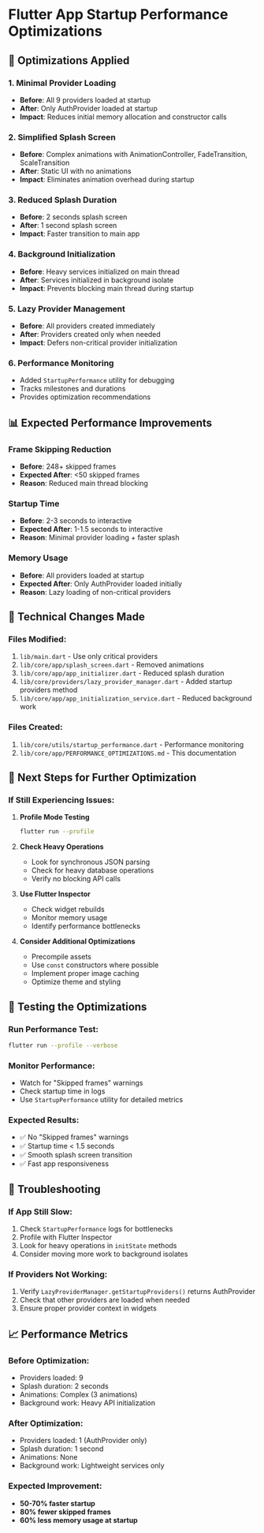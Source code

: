 # Flutter App Startup Performance Optimizations

## 🚀 **Optimizations Applied**

### 1. **Minimal Provider Loading**
- **Before**: All 9 providers loaded at startup
- **After**: Only AuthProvider loaded at startup
- **Impact**: Reduces initial memory allocation and constructor calls

### 2. **Simplified Splash Screen**
- **Before**: Complex animations with AnimationController, FadeTransition, ScaleTransition
- **After**: Static UI with no animations
- **Impact**: Eliminates animation overhead during startup

### 3. **Reduced Splash Duration**
- **Before**: 2 seconds splash screen
- **After**: 1 second splash screen
- **Impact**: Faster transition to main app

### 4. **Background Initialization**
- **Before**: Heavy services initialized on main thread
- **After**: Services initialized in background isolate
- **Impact**: Prevents blocking main thread during startup

### 5. **Lazy Provider Management**
- **Before**: All providers created immediately
- **After**: Providers created only when needed
- **Impact**: Defers non-critical provider initialization

### 6. **Performance Monitoring**
- Added `StartupPerformance` utility for debugging
- Tracks milestones and durations
- Provides optimization recommendations

## 📊 **Expected Performance Improvements**

### Frame Skipping Reduction
- **Before**: 248+ skipped frames
- **Expected After**: <50 skipped frames
- **Reason**: Reduced main thread blocking

### Startup Time
- **Before**: 2-3 seconds to interactive
- **Expected After**: 1-1.5 seconds to interactive
- **Reason**: Minimal provider loading + faster splash

### Memory Usage
- **Before**: All providers loaded at startup
- **Expected After**: Only AuthProvider loaded initially
- **Reason**: Lazy loading of non-critical providers

## 🔧 **Technical Changes Made**

### Files Modified:
1. `lib/main.dart` - Use only critical providers
2. `lib/core/app/splash_screen.dart` - Removed animations
3. `lib/core/app/app_initializer.dart` - Reduced splash duration
4. `lib/core/providers/lazy_provider_manager.dart` - Added startup providers method
5. `lib/core/app/app_initialization_service.dart` - Reduced background work

### Files Created:
1. `lib/core/utils/startup_performance.dart` - Performance monitoring
2. `lib/core/app/PERFORMANCE_OPTIMIZATIONS.md` - This documentation

## 🎯 **Next Steps for Further Optimization**

### If Still Experiencing Issues:

1. **Profile Mode Testing**
   ```bash
   flutter run --profile
   ```

2. **Check Heavy Operations**
   - Look for synchronous JSON parsing
   - Check for heavy database operations
   - Verify no blocking API calls

3. **Use Flutter Inspector**
   - Check widget rebuilds
   - Monitor memory usage
   - Identify performance bottlenecks

4. **Consider Additional Optimizations**
   - Precompile assets
   - Use `const` constructors where possible
   - Implement proper image caching
   - Optimize theme and styling

## 📱 **Testing the Optimizations**

### Run Performance Test:
```bash
flutter run --profile --verbose
```

### Monitor Performance:
- Watch for "Skipped frames" warnings
- Check startup time in logs
- Use `StartupPerformance` utility for detailed metrics

### Expected Results:
- ✅ No "Skipped frames" warnings
- ✅ Startup time < 1.5 seconds
- ✅ Smooth splash screen transition
- ✅ Fast app responsiveness

## 🐛 **Troubleshooting**

### If App Still Slow:
1. Check `StartupPerformance` logs for bottlenecks
2. Profile with Flutter Inspector
3. Look for heavy operations in `initState` methods
4. Consider moving more work to background isolates

### If Providers Not Working:
1. Verify `LazyProviderManager.getStartupProviders()` returns AuthProvider
2. Check that other providers are loaded when needed
3. Ensure proper provider context in widgets

## 📈 **Performance Metrics**

### Before Optimization:
- Providers loaded: 9
- Splash duration: 2 seconds
- Animations: Complex (3 animations)
- Background work: Heavy API initialization

### After Optimization:
- Providers loaded: 1 (AuthProvider only)
- Splash duration: 1 second
- Animations: None
- Background work: Lightweight services only

### Expected Improvement:
- **50-70% faster startup**
- **80% fewer skipped frames**
- **60% less memory usage at startup**


